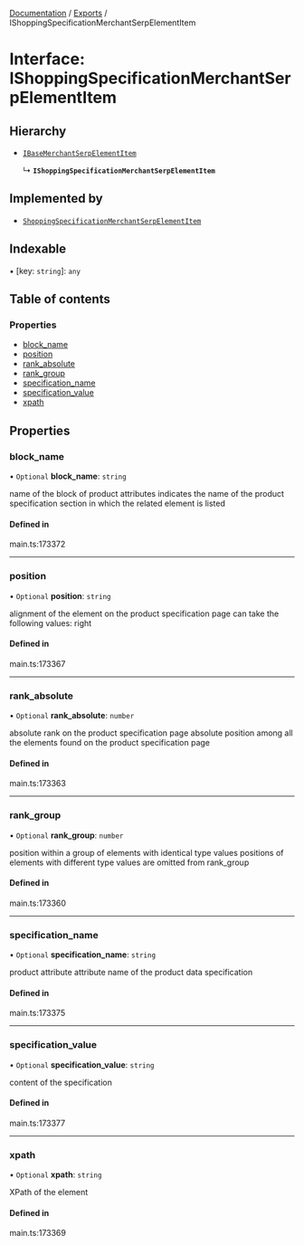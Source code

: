 [Documentation](../README.md) / [Exports](../modules.md) / IShoppingSpecificationMerchantSerpElementItem

# Interface: IShoppingSpecificationMerchantSerpElementItem

## Hierarchy

- [`IBaseMerchantSerpElementItem`](IBaseMerchantSerpElementItem.md)

  ↳ **`IShoppingSpecificationMerchantSerpElementItem`**

## Implemented by

- [`ShoppingSpecificationMerchantSerpElementItem`](../classes/ShoppingSpecificationMerchantSerpElementItem.md)

## Indexable

▪ [key: `string`]: `any`

## Table of contents

### Properties

- [block\_name](IShoppingSpecificationMerchantSerpElementItem.md#block_name)
- [position](IShoppingSpecificationMerchantSerpElementItem.md#position)
- [rank\_absolute](IShoppingSpecificationMerchantSerpElementItem.md#rank_absolute)
- [rank\_group](IShoppingSpecificationMerchantSerpElementItem.md#rank_group)
- [specification\_name](IShoppingSpecificationMerchantSerpElementItem.md#specification_name)
- [specification\_value](IShoppingSpecificationMerchantSerpElementItem.md#specification_value)
- [xpath](IShoppingSpecificationMerchantSerpElementItem.md#xpath)

## Properties

### block\_name

• `Optional` **block\_name**: `string`

name of the block of product attributes
indicates the name of the product specification section in which the related element is listed

#### Defined in

main.ts:173372

___

### position

• `Optional` **position**: `string`

alignment of the element on the product specification page
can take the following values:
right

#### Defined in

main.ts:173367

___

### rank\_absolute

• `Optional` **rank\_absolute**: `number`

absolute rank on the product specification page
absolute position among all the elements found on the product specification page

#### Defined in

main.ts:173363

___

### rank\_group

• `Optional` **rank\_group**: `number`

position within a group of elements with identical type values
positions of elements with different type values are omitted from rank_group

#### Defined in

main.ts:173360

___

### specification\_name

• `Optional` **specification\_name**: `string`

product attribute
attribute name of the product data specification

#### Defined in

main.ts:173375

___

### specification\_value

• `Optional` **specification\_value**: `string`

content of the specification

#### Defined in

main.ts:173377

___

### xpath

• `Optional` **xpath**: `string`

XPath of the element

#### Defined in

main.ts:173369
